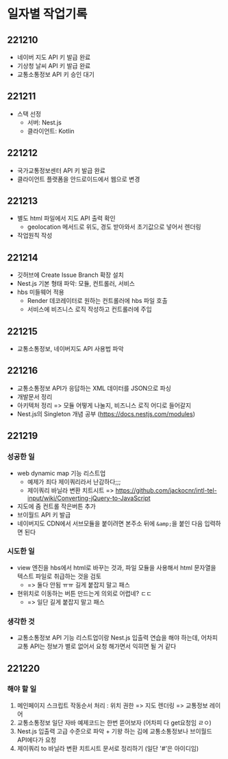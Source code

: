 # 일자별 작업기록
## 221210
- 네이버 지도 API 키 발급 완료
- 기상청 날씨 API 키 발급 완료
- 교통소통정보 API 키 승인 대기

## 221211
- 스택 선정
  - 서버: Nest.js
  - 클라이언트: Kotlin

## 221212
- 국가교통정보센터 API 키 발급 완료
- 클라이언트 플랫폼을 안드로이드에서 웹으로 변경

## 221213
- 별도 html 파일에서 지도 API 출력 확인
  - geolocation 메서드로 위도, 경도 받아와서 초기값으로 넣어서 렌더링
- 작업원칙 작성

## 221214
- 깃허브에 Create Issue Branch 확장 설치
- Nest.js 기본 형태 파악: 모듈, 컨트롤러, 서비스
- hbs 미들웨어 적용
  - Render 데코레이터로 원하는 컨트롤러에 hbs 파일 호출
  - 서비스에 비즈니스 로직 작성하고 컨트롤러에 주입

## 221215
- 교통소통정보, 네이버지도 API 사용법 파악

## 221216
- 교통소통정보 API가 응답하는 XML 데이터를 JSON으로 파싱
- 개발문서 정리
- 아키텍처 정리 => 모듈 어떻게 나눌지, 비즈니스 로직 어디로 들어갈지
- Nest.js의 Singleton 개념 공부 (https://docs.nestjs.com/modules)

## 221219
### 성공한 일
- web dynamic map 기능 리스트업
  - 예제가 죄다 제이쿼리라서 난감하다;;;
  - 제이쿼리 바닐라 변환 치트시트 => https://github.com/jackocnr/intl-tel-input/wiki/Converting-jQuery-to-JavaScript
- 지도에 줌 컨트롤 작은버튼 추가
- 브이월드 API 키 발급
- 네이버지도 CDN에서 서브모듈을 붙이려면 본주소 뒤에 `&amp;`을 붙인 다음 입력하면 된다

### 시도한 일
- view 엔진을 hbs에서 html로 바꾸는 것과, 파일 모듈을 사용해서 html 문자열을 텍스트 파일로 취급하는 것을 검토
  - => 둘다 안됨 ㅠㅠ 길게 붙잡지 말고 패스
- 현위치로 이동하는 버튼 만드는게 의외로 어렵네? ㄷㄷ
  - => 일단 길게 붙잡지 말고 패스

### 생각한 것
- 교통소통정보 API 기능 리스트업이랑 Nest.js 입출력 연습을 해야 하는데, 어차피 교통 API는 정보가 별로 없어서 요청 해가면서 익히면 될 거 같다

## 221220
### 해야 할 일
1. 메인페이지 스크립트 작동순서 처리 : 위치 권한 => 지도 렌더링 => 교통정보 레이어
2. 교통소통정보 일단 자바 예제코드는 한번 뜯어보자 (어차피 다 get요청임 ㄹㅇ)
3. Nest.js 입출력 고급 수준으로 파악 + 기왕 하는 김에 교통소통정보나 브이월드 API에다가 요청
4. 제이쿼리 to 바닐라 변환 치트시트 문서로 정리하기 (일단 '#'은 아이디임)
